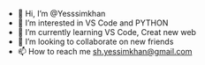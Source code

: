 - 👋 Hi, I’m @Yesssimkhan
- 👀 I’m interested in VS Code and PYTHON
- 🌱 I’m currently learning VS Code, Creat new web
- 💞️ I’m looking to collaborate on new friends
- 📫 How to reach me sh.yessimkhan@gmail.com

<!---
Yesssimkhan/Yesssimkhan is a ✨ special ✨ repository because its `README.md` (this file) appears on your GitHub profile.
You can click the Preview link to take a look at your changes.
--->
